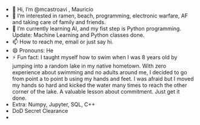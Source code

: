 - 👋 Hi, I’m @mcastroavi , Mauricio 
- 👀 I’m interested in ramen, beach, programming, electronic warfare, AF and taking care of family and friends. 
- 🌱 I’m currently learning AI, and my fist step is Python programming. Update: Machine Learning and Python classes done. 
- 📫 How to reach me, email or just say hi.
- 😄 Pronouns: He
- ⚡ Fun fact: I taught myself how to swim when I was 8 years old by jumping into a random lake in my native hometown.
      With zero experience about swimming and no adults around me, I decided to go from point a to point b using my hands and feet.
      I was afraid but I moved my hands so hard and kicked the water many times to reach the other corner of the lake. 
      A valuable lesson about commitment. Just get it done. 
- Extra: Numpy, Jupyter, SQL, C++  
- DoD Secret Clearance
- <!---
mcastroavi/mcastroavi is a ✨ special ✨ repository because its `README.md` (this file) appears on your GitHub profile.
You can click the Preview link to take a look at your changes.
--->
